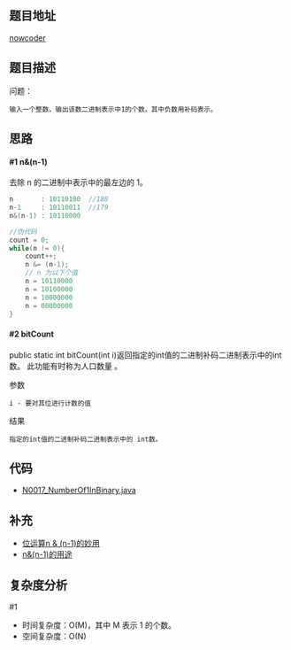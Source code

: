 <!--
 * @Date        : 2020-05-02 20:37:47
 * @LastEditors : anlzou
 * @Github      : https://github.com/anlzou
 * @LastEditTime: 2020-06-15 14:56:44
 * @FilePath    : \algorithm\problems\N0017_Number-Of-1-In-Binary.md
 * @Describe    : 
 -->
## 题目地址

[nowcoder](https://www.nowcoder.com/practice/8ee967e43c2c4ec193b040ea7fbb10b8?tpId=13&tqId=11164&tPage=1&rp=1&ru=/ta/coding-interviews&qru=/ta/coding-interviews/question-ranking&from=cyc_github)

## 题目描述

问题：
```
输入一个整数，输出该数二进制表示中1的个数。其中负数用补码表示。
```

## 思路
#### #1 n&(n-1)

去除 n 的二进制中表示中的最左边的 1。
```java
n       : 10110100  //180
n-1     : 10110011  //179
n&(n-1) : 10110000

//伪代码
count = 0;
while(n != 0){
    count++;
    n &= (n-1);
    // n 为以下个值
    n = 10110000
    n = 10100000
    n = 10000000
    n = 00000000
}
```


#### #2 bitCount
public static int bitCount(int i)返回指定的int值的二进制补码二进制表示中的int数。 此功能有时称为人口数量 。 

参数 
```
i - 要对其位进行计数的值 
```
结果 
```
指定的int值的二进制补码二进制表示中的 int数。 
```

## 代码
- [N0017_NumberOf1InBinary.java](../code/N0017_NumberOf1InBinary.java)

## 补充
- [位运算n & (n-1)的妙用](https://blog.csdn.net/Mars_NAVY/article/details/19496459?utm_medium=distribute.pc_relevant.none-task-blog-BlogCommendFromMachineLearnPai2-1.nonecase&depth_1-utm_source=distribute.pc_relevant.none-task-blog-BlogCommendFromMachineLearnPai2-1.nonecase)
- [n&(n-1)的用途](https://www.cnblogs.com/zy230530/p/6645431.html)

## 复杂度分析
#1
- 时间复杂度：O(M)，其中 M 表示 1 的个数。
- 空间复杂度：O(N)